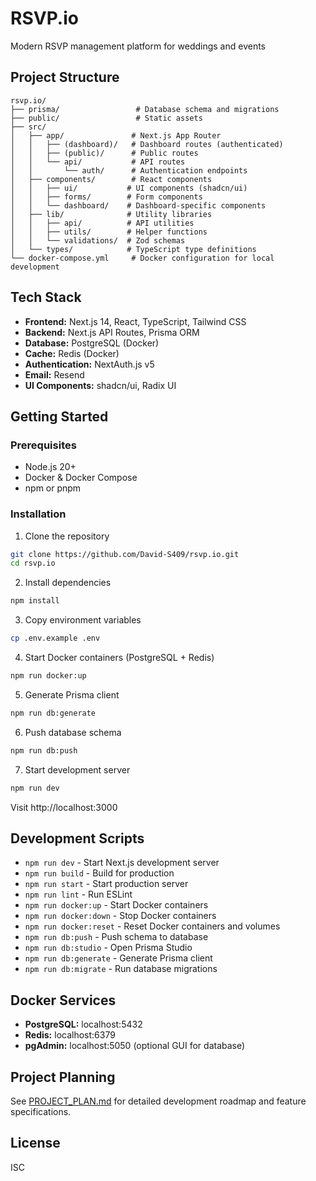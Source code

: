 # RSVP.io

Modern RSVP management platform for weddings and events

## Project Structure

```
rsvp.io/
├── prisma/                 # Database schema and migrations
├── public/                 # Static assets
├── src/
│   ├── app/               # Next.js App Router
│   │   ├── (dashboard)/   # Dashboard routes (authenticated)
│   │   ├── (public)/      # Public routes
│   │   └── api/           # API routes
│   │       └── auth/      # Authentication endpoints
│   ├── components/        # React components
│   │   ├── ui/           # UI components (shadcn/ui)
│   │   ├── forms/        # Form components
│   │   └── dashboard/    # Dashboard-specific components
│   ├── lib/              # Utility libraries
│   │   ├── api/          # API utilities
│   │   ├── utils/        # Helper functions
│   │   └── validations/  # Zod schemas
│   └── types/            # TypeScript type definitions
└── docker-compose.yml     # Docker configuration for local development
```

## Tech Stack

- **Frontend:** Next.js 14, React, TypeScript, Tailwind CSS
- **Backend:** Next.js API Routes, Prisma ORM
- **Database:** PostgreSQL (Docker)
- **Cache:** Redis (Docker)
- **Authentication:** NextAuth.js v5
- **Email:** Resend
- **UI Components:** shadcn/ui, Radix UI

## Getting Started

### Prerequisites

- Node.js 20+
- Docker & Docker Compose
- npm or pnpm

### Installation

1. Clone the repository
```bash
git clone https://github.com/David-S409/rsvp.io.git
cd rsvp.io
```

2. Install dependencies
```bash
npm install
```

3. Copy environment variables
```bash
cp .env.example .env
```

4. Start Docker containers (PostgreSQL + Redis)
```bash
npm run docker:up
```

5. Generate Prisma client
```bash
npm run db:generate
```

6. Push database schema
```bash
npm run db:push
```

7. Start development server
```bash
npm run dev
```

Visit http://localhost:3000

## Development Scripts

- `npm run dev` - Start Next.js development server
- `npm run build` - Build for production
- `npm run start` - Start production server
- `npm run lint` - Run ESLint
- `npm run docker:up` - Start Docker containers
- `npm run docker:down` - Stop Docker containers
- `npm run docker:reset` - Reset Docker containers and volumes
- `npm run db:push` - Push schema to database
- `npm run db:studio` - Open Prisma Studio
- `npm run db:generate` - Generate Prisma client
- `npm run db:migrate` - Run database migrations

## Docker Services

- **PostgreSQL:** localhost:5432
- **Redis:** localhost:6379
- **pgAdmin:** localhost:5050 (optional GUI for database)

## Project Planning

See [PROJECT_PLAN.md](./PROJECT_PLAN.md) for detailed development roadmap and feature specifications.

## License

ISC

